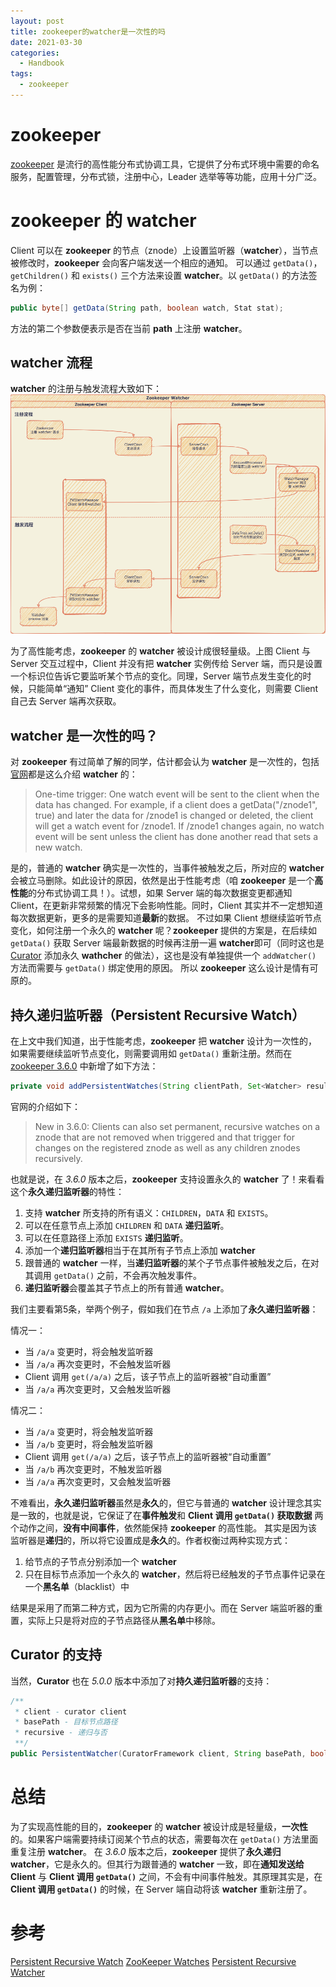 ```yaml
---
layout: post
title: zookeeper的watcher是一次性的吗
date: 2021-03-30
categories:
  - Handbook
tags:
  - zookeeper
---
```


# zookeeper
[zookeeper](https://zookeeper.apache.org/) 是流行的高性能分布式协调工具，它提供了分布式环境中需要的命名服务，配置管理，分布式锁，注册中心，Leader 选举等等功能，应用十分广泛。

# zookeeper 的 watcher
Client 可以在 **zookeeper** 的节点（znode）上设置监听器（**watcher**），当节点被修改时，**zookeeper** 会向客户端发送一个相应的通知。
可以通过 `getData()`，`getChildren()` 和 `exists()` 三个方法来设置 **watcher**。以 `getData()` 的方法签名为例：
~~~java
public byte[] getData(String path, boolean watch, Stat stat);
~~~
方法的第二个参数便表示是否在当前 **path** 上注册 **watcher**。

## watcher 流程
**watcher** 的注册与触发流程大致如下：
![Watcher Flow](/src/img/article-img/Handbook/zookeeper_watcher/zk_watcher.png)

为了高性能考虑，**zookeeper** 的 **watcher** 被设计成很轻量级。上图 Client 与 Server 交互过程中，Client 并没有把 **watcher** 实例传给 Server 端，而只是设置一个标识位告诉它要监听某个节点的变化。同理，Server 端节点发生变化的时候，只能简单“通知” Client 变化的事件，而具体发生了什么变化，则需要 Client 自己去 Server 端再次获取。

## watcher 是一次性的吗？
对 **zookeeper** 有过简单了解的同学，估计都会认为 **watcher** 是一次性的，包括[官网](https://zookeeper.apache.org/doc/r3.7.0/zookeeperProgrammers.html#ch_zkWatches)都是这么介绍 **watcher** 的：
> One-time trigger: One watch event will be sent to the client when the data has changed. For example, if a client does a getData("/znode1", true) and later the data for /znode1 is changed or deleted, the client will get a watch event for /znode1. If /znode1 changes again, no watch event will be sent unless the client has done another read that sets a new watch.

是的，普通的 **watcher** 确实是一次性的，当事件被触发之后，所对应的 **watcher** 会被立马删除。如此设计的原因，依然是出于性能考虑（咱 **zookeeper** 是一个**高性能**的分布式协调工具！）。试想，如果 Server 端的每次数据变更都通知 Client，在更新非常频繁的情况下会影响性能。同时，Client 其实并不一定想知道每次数据更新，更多的是需要知道**最新**的数据。
不过如果 Client 想继续监听节点变化，如何注册一个永久的 **watcher** 呢？**zookeeper** 提供的方案是，在后续如 `getData()` 获取 Server 端最新数据的时候再注册一遍 **watcher**即可（同时这也是 [Curator](https://curator.apache.org/index.html) 添加永久 **wathcher** 的做法），这也是没有单独提供一个 `addWatcher()` 方法而需要与 `getData()` 绑定使用的原因。
所以 **zookeeper** 这么设计是情有可原的。

## 持久递归监听器（Persistent Recursive Watch）
在上文中我们知道，出于性能考虑，**zookeeper** 把 **watcher** 设计为一次性的，如果需要继续监听节点变化，则需要调用如 `getData()` 重新注册。然而在 [zookeeper 3.6.0](https://zookeeper.apache.org/doc/r3.6.2/zookeeperOver.html#Conditional+updates+and+watches) 中新增了如下方法：
~~~java
private void addPersistentWatches(String clientPath, Set<Watcher> result);
~~~

官网的介绍如下：
> New in 3.6.0: Clients can also set permanent, recursive watches on a znode that are not removed when triggered and that trigger for changes on the registered znode as well as any children znodes recursively.

也就是说，在 *3.6.0* 版本之后，**zookeeper** 支持设置永久的 **watcher** 了！来看看这个**永久递归监听器**的特性：
1. 支持 **watcher** 所支持的所有语义：`CHILDREN`，`DATA` 和 `EXISTS`。
2. 可以在任意节点上添加 `CHILDREN` 和 `DATA` **递归监听**。
3. 可以在任意路径上添加 `EXISTS` **递归监听**。
4. 添加一个**递归监听器**相当于在其所有子节点上添加 **watcher**
5. 跟普通的 **watcher** 一样，当**递归监听器**的某个子节点事件被触发之后，在对其调用 `getData()` 之前，不会再次触发事件。
6. **递归监听器**会覆盖其子节点上的所有普通 **watcher**。

我们主要看第5条，举两个例子，假如我们在节点 `/a` 上添加了**永久递归监听器**：

情况一：
- 当 `/a/a` 变更时，将会触发监听器
- 当 `/a/a` 再次变更时，不会触发监听器
- Client 调用 `get(/a/a)` 之后，该子节点上的监听器被“自动重置”
- 当 `/a/a` 再次变更时，又会触发监听器

情况二：
- 当 `/a/a` 变更时，将会触发监听器
- 当 `/a/b` 变更时，将会触发监听器
- Client 调用 `get(/a/a)` 之后，该子节点上的监听器被“自动重置”
- 当 `/a/b` 再次变更时，不触发监听器
- 当 `/a/a` 再次变更时，又会触发监听器

不难看出，**永久递归监听器**虽然是**永久**的，但它与普通的 **watcher** 设计理念其实是一致的，也就是说，它保证了在**事件触发**和 **Client 调用 `getData()` 获取数据** 两个动作之间，**没有中间事件**，依然能保持 **zookeeper** 的高性能。
其实是因为该监听器是**递归**的，所以将它设置成是**永久**的。作者权衡过两种实现方式：
1. 给节点的子节点分别添加一个 **watcher**
2. 只在目标节点添加一个永久的 **watcher**，然后将已经触发的子节点事件记录在一个**黑名单**（blacklist）中

结果是采用了而第二种方式，因为它所需的内存更小。而在 Server 端监听器的重置，实际上只是将对应的子节点路径从**黑名单**中移除。

## Curator 的支持
当然，**Curator** 也在 *5.0.0* 版本中添加了对**持久递归监听器**的支持：
~~~java
/**
 * client - curator client
 * basePath - 目标节点路径
 * recursive - 递归与否
 **/
public PersistentWatcher(CuratorFramework client, String basePath, boolean recursive);
~~~

# 总结

为了实现高性能的目的，**zookeeper** 的 **watcher** 被设计成是轻量级，**一次性**的。如果客户端需要持续订阅某个节点的状态，需要每次在 `getData()` 方法里面重复注册 **watcher**。
在 *3.6.0* 版本之后，**zookeeper** 提供了**永久递归 watcher**，它是永久的。但其行为跟普通的 **watcher** 一致，即在**通知发送给 Client** 与 **Client 调用 `getData()`** 之间，不会有中间事件触发。其原理其实是，在 **Client 调用 `getData()`** 的时候，在 Server 端自动将该 **watcher** 重新注册了。

# 参考
[Persistent Recursive Watch](https://issues.apache.org/jira/browse/ZOOKEEPER-1416)
[ZooKeeper Watches](https://zookeeper.apache.org/doc/r3.7.0/zookeeperProgrammers.html#ch_zkWatches)
[Persistent Recursive Watcher](https://curator.apache.org/curator-recipes/persistent-watcher.html)